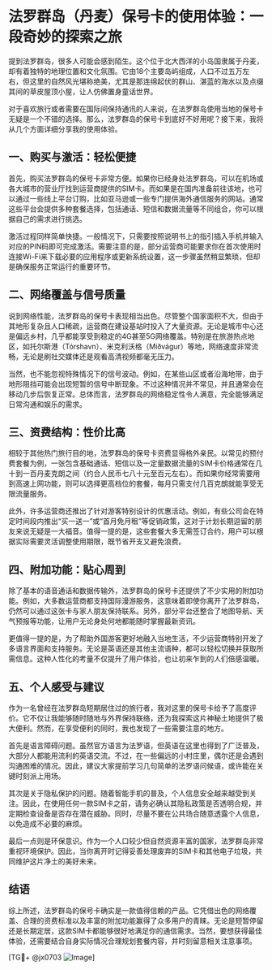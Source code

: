 # 法罗群岛（丹麦）保号卡的使用体验：一段奇妙的探索之旅

提到法罗群岛，很多人可能会感到陌生。这个位于北大西洋的小岛国隶属于丹麦，却有着独特的地理位置和文化氛围。它由18个主要岛屿组成，人口不过五万左右，但这里的自然风光堪称绝美，尤其是那连绵起伏的群山、湛蓝的海水以及点缀其间的草皮屋顶小屋，让人仿佛置身童话世界。

对于喜欢旅行或者需要在国际间保持通讯的人来说，在法罗群岛使用当地的保号卡无疑是一个不错的选择。那么，法罗群岛的保号卡到底好不好用呢？接下来，我将从几个方面详细分享我的使用体验。

## 一、购买与激活：轻松便捷

首先，购买法罗群岛的保号卡非常方便。如果你已经身处法罗群岛，可以在机场或各大城市的营业厅找到运营商提供的SIM卡。而如果是在国内准备前往该地，也可以通过一些线上平台订购，比如亚马逊或一些专门提供海外通信服务的网站。通常这些平台会提供多种套餐选择，包括通话、短信和数据流量等不同组合，你可以根据自己的需求进行挑选。

激活过程同样简单快捷。一般情况下，只需要按照说明书上的指引插入手机并输入对应的PIN码即可完成激活。需要注意的是，部分运营商可能要求你在首次使用时连接Wi-Fi来下载必要的应用程序或更新系统设置，这一步骤虽然稍显繁琐，但却是确保服务正常运行的重要环节。

## 二、网络覆盖与信号质量

说到网络性能，法罗群岛的保号卡表现相当出色。尽管整个国家面积不大，但由于其地形复杂且人口稀疏，运营商在建设基站时投入了大量资源。无论是城市中心还是偏远乡村，几乎都能享受到稳定的4G甚至5G网络覆盖。特别是在旅游热点地区，如托尔斯港（Tórshavn）、米克利沃格（Miðvágur）等地，网络速度非常流畅，无论是刷社交媒体还是观看高清视频都毫无压力。

当然，也不能忽视特殊情况下的信号波动。例如，在某些山区或者沿海地带，由于地形阻挡可能会出现短暂的信号中断现象。不过这种情况并不常见，并且通常会在移动几步后恢复正常。总体而言，法罗群岛的网络稳定性令人满意，完全能够满足日常沟通和娱乐的需求。

## 三、资费结构：性价比高

相较于其他热门旅行目的地，法罗群岛的保号卡资费显得格外亲民。以常见的预付费套餐为例，一张包含基础通话、短信以及一定量数据流量的SIM卡价格通常在几十到一百丹麦克朗之间（约合人民币七八十元至百元左右）。而如果你经常需要用到高速上网功能，则可以选择更高档位的套餐，每月只需支付几百克朗就能享受无限流量服务。

此外，许多运营商还推出了针对游客特别设计的优惠活动。例如，有些公司会在特定时间段内推出“买一送一”或“首月免月租”等促销政策，这对于计划长期逗留的朋友来说无疑是一大福音。值得一提的是，这些套餐大多无需签订合约，用户可以根据实际需要灵活调整使用期限，既节省开支又避免浪费。

## 四、附加功能：贴心周到

除了基本的语音通话和数据传输外，法罗群岛的保号卡还提供了不少实用的附加功能。例如，大多数运营商都支持国际漫游服务，这意味着即使你离开了法罗群岛，仍然可以通过这张卡与家人朋友保持联系。另外，部分平台还整合了地图导航、天气预报等功能，让用户无论身处何地都能随时掌握最新资讯。

更值得一提的是，为了帮助外国游客更好地融入当地生活，不少运营商特别开发了多语言界面和支持服务。无论是英语还是其他主流语种，都可以轻松切换并获取所需信息。这种人性化的考量不仅提升了用户体验，也让初来乍到的人们倍感温暖。

## 五、个人感受与建议

作为一名曾经在法罗群岛短期居住过的旅行者，我对这里的保号卡给予了高度评价。它不仅让我能够随时随地与外界保持联络，还为我探索这片神秘土地提供了极大便利。然而，在享受便利的同时，我也发现了一些需要注意的地方。

首先是语言障碍问题。虽然官方语言为法罗语，但英语在这里也得到了广泛普及，大部分人都能用流利的英语交流。不过，在一些偏远的小村庄里，偶尔还是会遇到沟通困难的情况。因此，建议大家提前学习几句简单的法罗语问候语，或许能在关键时刻派上用场。

其次是关于隐私保护的问题。随着智能手机的普及，个人信息安全越来越受到关注。因此，在使用任何一款SIM卡之前，请务必确认其隐私政策是否透明合规，并定期检查设备是否存在潜在威胁。同时，尽量不要在公共场合随意透露个人信息，以免造成不必要的麻烦。

最后一点则是环保意识。作为一个人口较少但自然资源丰富的国家，法罗群岛非常重视环境保护。因此，当你离开时记得妥善处理废弃的SIM卡和其他电子垃圾，共同维护这片净土的美好未来。

## 结语

综上所述，法罗群岛的保号卡确实是一款值得信赖的产品。它凭借出色的网络覆盖、合理的资费标准以及丰富的附加功能赢得了众多用户的青睐。无论是短暂停留还是长期定居，这款SIM卡都能够很好地满足你的通信需求。当然，要想获得最佳体验，还需要结合自身实际情况合理规划套餐内容，并时刻留意相关注意事项。

[TG💪+ @jx0703 ![Image](https://github.com/user-attachments/assets/dbca1d08-cadb-493c-b0ec-ad6f7a83f270)]